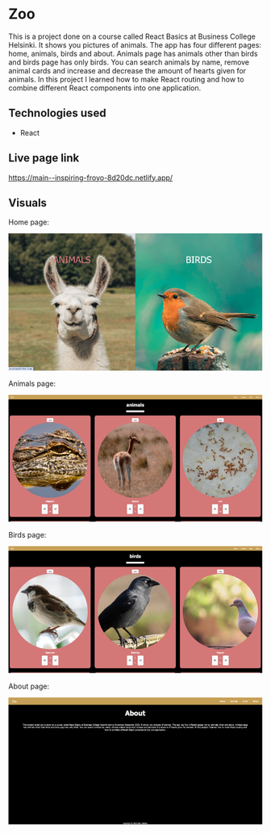 # Zoo

This is a project done on a course called React Basics at Business College Helsinki. It shows you pictures of animals. The app has four different pages: home, animals, birds and about. Animals page has animals other than birds and birds page has only birds. You can search animals by name, remove animal cards and increase and decrease the amount of hearts given for animals. In this project I learned how to make React routing and how to combine different React components into one application.

## Technologies used

- React

## Live page link

https://main--inspiring-froyo-8d20dc.netlify.app/

## Visuals

Home page:

![Home page](./images/home.png)

Animals page:

![Animals page](./images/animals.png)

Birds page:

![Birds page](./images/birds.png)

About page:

![About page](./images/about.png)
